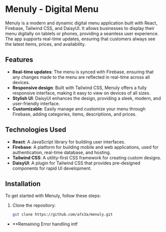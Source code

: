 # Menuly - Digital Menu

Menuly is a modern and dynamic digital menu application built with React, Firebase, Tailwind CSS, and DaisyUI. It allows businesses to display their menu digitally on tablets or phones, providing a seamless user experience. The app supports real-time updates, ensuring that customers always see the latest items, prices, and availability.

## Features

- **Real-time updates**: The menu is synced with Firebase, ensuring that any changes made to the menu are reflected in real-time across all devices.
- **Responsive design**: Built with Tailwind CSS, Menuly offers a fully responsive interface, making it easy to view on devices of all sizes.
- **Stylish UI**: DaisyUI enhances the design, providing a sleek, modern, and user-friendly interface.
- **Customizable**: Easily manage and customize your menu through Firebase, adding categories, items, descriptions, and prices.

## Technologies Used

- **React**: A JavaScript library for building user interfaces.
- **Firebase**: A platform for building mobile and web applications, used for authentication, real-time database, and hosting.
- **Tailwind CSS**: A utility-first CSS framework for creating custom designs.
- **DaisyUI**: A plugin for Tailwind CSS that provides pre-designed components for rapid UI development.

## Installation

To get started with Menuly, follow these steps:

1. Clone the repository:
   ```bash
   git clone https://github.com/a7x3a/menuly.git
- **Remaining Error handling intf
